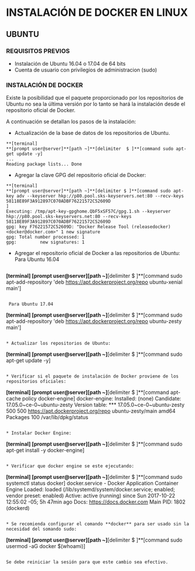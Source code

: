 # INSTALACIÓN DE DOCKER EN LINUX

## UBUNTU

### REQUISITOS PREVIOS

* Instalación de Ubuntu 16.04 o 17.04 de 64 bits
* Cuenta de usuario con privilegios de administracion \(sudo\)

### INSTALACIÓN DE DOCKER

Existe la posibilidad que el paquete proporcionado por los repositorios de Ubuntu no sea la última versión por lo tanto se hará la instalación desde el repositorio oficial de Docker.

A continuación se detallan los pasos de la instalación:

* Actualización de la base de datos de los repositorios de Ubuntu.

 ```
**[terminal]
**[prompt user@server]**[path ~]**[delimiter  $ ]**[command sudo apt-get update -y]
...
Reading package lists... Done
```

* Agregar la clave GPG del repositorio oficial de Docker:

 ```
**[terminal]
**[prompt user@server]**[path ~]**[delimiter $ ]**[command sudo apt-key adv --keyserver hkp://p80.pool.sks-keyservers.net:80 --recv-keys 58118E89F3A912897C070ADBF76221572C52609D
]
Executing: /tmp/apt-key-gpghome.QbF5xSF57C/gpg.1.sh --keyserver hkp://p80.pool.sks-keyservers.net:80 --recv-keys 58118E89F3A912897C070ADBF76221572C52609D
gpg: key F76221572C52609D: "Docker Release Tool (releasedocker) <docker@docker.com>" 1 new signature
gpg: Total number processed: 1
gpg:         new signatures: 1
```

* Agregar el repositorio oficial de Docker a las repositorios de Ubuntu:
 Para Ubuntu 16.04

  ```
**[terminal]
**[prompt user@server]**[path ~]**[delimiter $ ]**[command sudo apt-add-repository 'deb https://apt.dockerproject.org/repo ubuntu-xenial main']
```

 Para Ubuntu 17.04

  ```
**[terminal]
**[prompt user@server]**[path ~]**[delimiter $ ]**[command sudo apt-add-repository 'deb https://apt.dockerproject.org/repo ubuntu-zesty main']
```

* Actualizar los repositorios de Ubuntu:

 ```
**[terminal]
**[prompt user@server]**[path ~]**[delimiter $ ]**[command sudo apt-get update -y]
```

* Verificar si el paquete de instalación de Docker proviene de los repositorios oficiales:

 ```
**[terminal]
**[prompt user@server]**[path ~]**[delimiter $ ]**[command apt-cache policy docker-engine]
docker-engine:
  Installed: (none)
  Candidate: 17.05.0~ce-0~ubuntu-zesty
  Version table:
 *** 17.05.0~ce-0~ubuntu-zesty 500
        500 https://apt.dockerproject.org/repo ubuntu-zesty/main amd64 Packages
        100 /var/lib/dpkg/status
```

* Instalar Docker Engine:

 ```
**[terminal]
**[prompt user@server]**[path ~]**[delimiter $ ]**[command sudo apt-get install -y docker-engine]
```

* Verificar que docker engine se este ejecutando:

 ```
**[terminal]
**[prompt user@server]**[path ~]**[delimiter $ ]**[command sudo systemctl status docker]
    docker.service - Docker Application Container Engine
       Loaded: loaded (/lib/systemd/system/docker.service; enabled; vendor preset: enabled)
       Active: active (running) since Sun 2017-10-22 12:55:02 -05; 5h 47min ago
       Docs: https://docs.docker.com
       Main PID: 1802 (dockerd)
```

* Se recomienda configurar el comando **docker** para ser usado sin la necesidad del somando sudo:

 ```
**[terminal]
**[prompt user@server]**[path ~]**[delimiter $ ]**[command sudo usermod -aG docker $(whoami)]
```

Se debe reiniciar la sesión para que este cambio sea efectivo.

